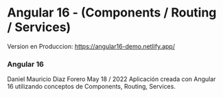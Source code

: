 # Angular 16 - (Components / Routing / Services)

Version en Produccion: https://angular16-demo.netlify.app/

### Angular 16

Daniel Mauricio Diaz Forero
May 18 / 2022
Aplicación creada con Angular 16 utilizando conceptos de Components, Routing, Services.
